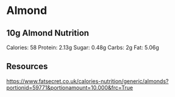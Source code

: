 # Almond

## 10g Almond Nutrition

Calories: 58
Protein: 2.13g
Sugar: 0.48g
Carbs: 2g
Fat: 5.06g

## Resources
https://www.fatsecret.co.uk/calories-nutrition/generic/almonds?portionid=59771&portionamount=10.000&frc=True